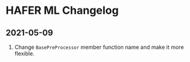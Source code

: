 # HAFER ML Changelog

## 2021-05-09

1. Change `BasePreProcessor` member function name and make it more flexible.